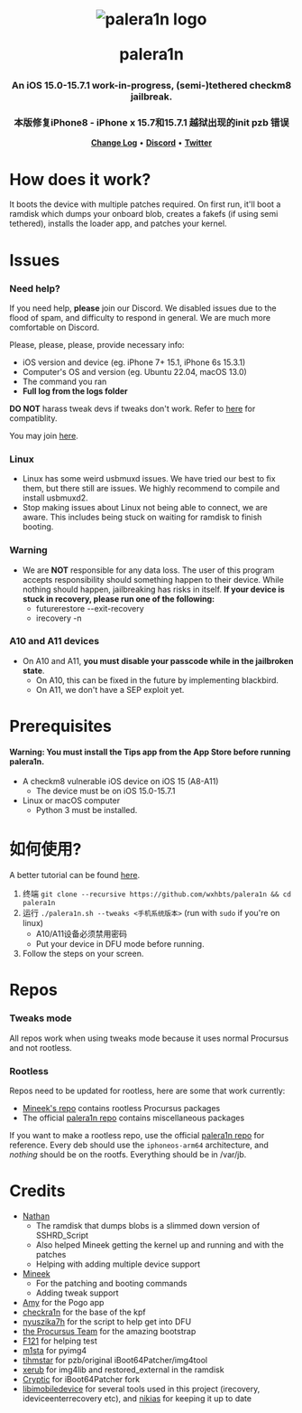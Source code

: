 <h1 align="center">
    <img src="https://avatars.githubusercontent.com/u/114239186?s=100&v=4" alt="palera1n logo">
    <p>palera1n</p>
</h1>
<h3 align="center">An iOS 15.0-15.7.1 work-in-progress, (semi-)tethered checkm8 jailbreak.</h3>
<h3 align="center">本版修复iPhone8 - iPhone x 15.7和15.7.1 越狱出现的init pzb 错误</h3>
<p align="center">
    <strong><a href="CHANGELOG.md">Change Log</a></strong>
    •
    <strong><a href="https://dsc.gg/palera1n">Discord</a></strong>
    •
    <strong><a href="https://twitter.com/palera1n">Twitter</a></strong>
</p>

# How does it work?
It boots the device with multiple patches required. On first run, it'll boot a ramdisk which dumps your onboard blob, creates a fakefs (if using semi tethered), installs the loader app, and patches your kernel.

# Issues
### Need help?
If you need help, **please** join our Discord. We disabled issues due to the flood of spam, and difficulty to respond in general. We are much more comfortable on Discord.

Please, please, please, provide necessary info:

- iOS version and device (eg. iPhone 7+ 15.1, iPhone 6s 15.3.1)
- Computer's OS and version (eg. Ubuntu 22.04, macOS 13.0)
- The command you ran
- **Full log from the logs folder**

**DO NOT** harass tweak devs if tweaks don't work. Refer to [here](https://github.com/itsnebulalol/ios15-tweaks) for compatiblity.

You may join [here](https://dsc.gg/palera1n).

### Linux
- Linux has some weird usbmuxd issues. We have tried our best to fix them, but there still are issues. We highly recommend to compile and install usbmuxd2.
- Stop making issues about Linux not being able to connect, we are aware. This includes being stuck on waiting for ramdisk to finish booting.

### Warning
- We are **NOT** responsible for any data loss. The user of this program accepts responsibility should something happen to their device. While nothing should happen, jailbreaking has risks in itself. **If your device is stuck in recovery, please run one of the following:**
   - futurerestore --exit-recovery
   - irecovery -n

### A10 and A11 devices
- On A10 and A11, **you must disable your passcode while in the jailbroken state**.
  - On A10, this can be fixed in the future by implementing blackbird.
  - On A11, we don't have a SEP exploit yet.

# Prerequisites
#### Warning: You must install the Tips app from the App Store before running palera1n.
- A checkm8 vulnerable iOS device on iOS 15 (A8-A11)
  - The device must be on iOS 15.0-15.7.1
- Linux or macOS computer
  - Python 3 must be installed.

# 如何使用?
A better tutorial can be found [here](https://ios.cfw.guide/installing-palera1n).

1. 终端 `git clone --recursive https://github.com/wxhbts/palera1n && cd palera1n`
2. 运行 `./palera1n.sh --tweaks <手机系统版本>` (run with `sudo` if you're on linux)
   - A10/A11设备必须禁用密码
   - Put your device in DFU mode before running.
3. Follow the steps on your screen.

# Repos

### Tweaks mode
All repos work when using tweaks mode because it uses normal Procursus and not rootless.

### Rootless 
Repos need to be updated for rootless, here are some that work currently:

- [Mineek's repo](https://mineek.github.io/repo) contains rootless Procursus packages
- The official [palera1n repo](https://repo.palera.in) contains miscellaneous packages

If you want to make a rootless repo, use the official [palera1n repo](https://github.com/palera1n/repo) for reference. Every deb should use the `iphoneos-arm64` architecture, and *nothing* should be on the rootfs. Everything should be in /var/jb.

# Credits
- [Nathan](https://github.com/verygenericname)
    - The ramdisk that dumps blobs is a slimmed down version of SSHRD_Script
    - Also helped Mineek getting the kernel up and running and with the patches
    - Helping with adding multiple device support
- [Mineek](https://github.com/mineek)
    - For the patching and booting commands
    - Adding tweak support
- [Amy](https://github.com/elihwyma) for the Pogo app
- [checkra1n](https://github.com/checkra1n) for the base of the kpf
- [nyuszika7h](https://github.com/nyuszika7h) for the script to help get into DFU
- [the Procursus Team](https://github.com/ProcursusTeam) for the amazing bootstrap
- [F121](https://github.com/F121Live) for helping test
- [m1sta](https://github.com/m1stadev) for pyimg4
- [tihmstar](https://github.com/tihmstar) for pzb/original iBoot64Patcher/img4tool
- [xerub](https://github.com/xerub) for img4lib and restored_external in the ramdisk
- [Cryptic](https://github.com/Cryptiiiic) for iBoot64Patcher fork
- [libimobiledevice](https://github.com/libimobiledevice) for several tools used in this project (irecovery, ideviceenterrecovery etc), and [nikias](https://github.com/nikias) for keeping it up to date
